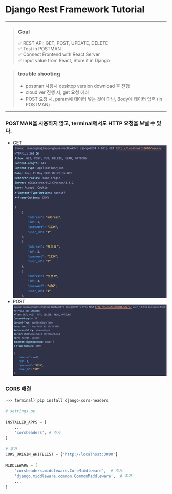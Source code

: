 # Django Rest Framework Tutorial
<hr/>

> ### Goal
>✅ REST API: GET, POST, UPDATE, DELETE <br/>
>✅ Test in POSTMAN <br/>
>✅ Connect Frontend with React Server <br/>
>✅ Input value from React, Store it in Django <br/>


> ### trouble shooting 
> - postman 사용시 desktop version download 후 진행
> - cloud ver 진행 시, get 요청 에러
> - POST 요청 시, param에 데이터 넣는 것이 아닌, Body에 데이터 입력 (in POSTMAN)

<hr/>

### POSTMAN을 사용하지 않고, terminal에서도 HTTP 요청을 보낼 수 있다.
- GET <br/> 
![img.png](img.png)
- POST <br/> 
![img_1.png](img_1.png)
  

### CORS 해결
```python
>>> terminal) pip install django-cors-headers                                                      

# settings.py

INSTALLED_APPS = [
    ...
    'corsheaders', # 추가
]

# 추가
CORS_ORIGIN_WHITELIST = ['http://localhost:3000']

MIDDLEWARE = [
    'corsheaders.middleware.CorsMiddleware',  # 추가
    'django.middleware.common.CommonMiddleware',  # 추가
    ...
]
```